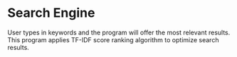 # Search Engine

User types in keywords and the program will offer the most relevant results. This program applies TF-IDF score ranking algorithm to optimize search results.
